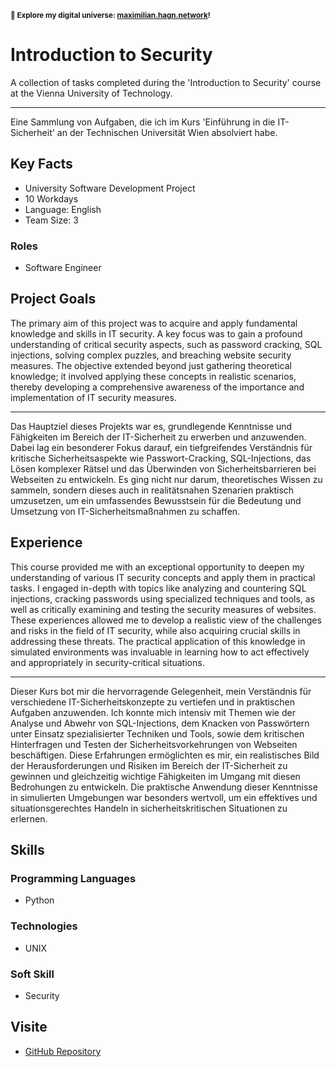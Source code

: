<small>**🚀 Explore my digital universe: [maximilian.hagn.network](https://maximilian.hagn.network)!</small>**

# Introduction to Security

A collection of tasks completed during the 'Introduction to Security' course at the Vienna University of Technology.


---
Eine Sammlung von Aufgaben, die ich im Kurs 'Einführung in die IT-Sicherheit' an der Technischen Universität Wien absolviert habe.

## Key Facts

- University Software Development Project
- 10 Workdays
- Language: English
- Team Size: 3

### Roles

- Software Engineer

## Project Goals

The primary aim of this project was to acquire and apply fundamental knowledge and skills in IT security. A key focus was to gain a profound understanding of critical security aspects, such as password cracking, SQL injections, solving complex puzzles, and breaching website security measures. The objective extended beyond just gathering theoretical knowledge; it involved applying these concepts in realistic scenarios, thereby developing a comprehensive awareness of the importance and implementation of IT security measures.


---
Das Hauptziel dieses Projekts war es, grundlegende Kenntnisse und Fähigkeiten im Bereich der IT-Sicherheit zu erwerben und anzuwenden. Dabei lag ein besonderer Fokus darauf, ein tiefgreifendes Verständnis für kritische Sicherheitsaspekte wie Passwort-Cracking, SQL-Injections, das Lösen komplexer Rätsel und das Überwinden von Sicherheitsbarrieren bei Webseiten zu entwickeln. Es ging nicht nur darum, theoretisches Wissen zu sammeln, sondern dieses auch in realitätsnahen Szenarien praktisch umzusetzen, um ein umfassendes Bewusstsein für die Bedeutung und Umsetzung von IT-Sicherheitsmaßnahmen zu schaffen.

## Experience

This course provided me with an exceptional opportunity to deepen my understanding of various IT security concepts and apply them in practical tasks. I engaged in-depth with topics like analyzing and countering SQL injections, cracking passwords using specialized techniques and tools, as well as critically examining and testing the security measures of websites. These experiences allowed me to develop a realistic view of the challenges and risks in the field of IT security, while also acquiring crucial skills in addressing these threats. The practical application of this knowledge in simulated environments was invaluable in learning how to act effectively and appropriately in security-critical situations.


---
Dieser Kurs bot mir die hervorragende Gelegenheit, mein Verständnis für verschiedene IT-Sicherheitskonzepte zu vertiefen und in praktischen Aufgaben anzuwenden. Ich konnte mich intensiv mit Themen wie der Analyse und Abwehr von SQL-Injections, dem Knacken von Passwörtern unter Einsatz spezialisierter Techniken und Tools, sowie dem kritischen Hinterfragen und Testen der Sicherheitsvorkehrungen von Webseiten beschäftigen. Diese Erfahrungen ermöglichten es mir, ein realistisches Bild der Herausforderungen und Risiken im Bereich der IT-Sicherheit zu gewinnen und gleichzeitig wichtige Fähigkeiten im Umgang mit diesen Bedrohungen zu entwickeln. Die praktische Anwendung dieser Kenntnisse in simulierten Umgebungen war besonders wertvoll, um ein effektives und situationsgerechtes Handeln in sicherheitskritischen Situationen zu erlernen.

## Skills

### Programming Languages

 - Python
### Technologies

 - UNIX
### Soft Skill

 - Security

## Visite

- [GitHub Repository](https://github.com/maxhagn/IntroductionToSecurity)

